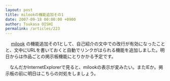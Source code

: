 ```yaml
---
layout: post
title: milookの機能追加その1
date: 2007-09-18 00:00:00 +0900
author: Tsukasa OISHI
permalink: /articles/223
---
```



　 [milook](http://milook.kaeruspoon.net/) の機能追加その1として、自己紹介の文中での改行が有効になったことと、文中にURLを書いておくと自動でリンクがはられる機能を追加しました。明日からは作品ごとの掲示板機能にとりかかる予定です。  

　なんだかInternetExplorerで見ると、milookの表示が変みたい。またIEか。掲示板の前に明日はこちらの対処をしましょう。  

